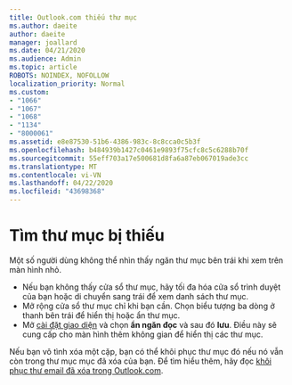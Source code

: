 ```yaml
---
title: Outlook.com thiếu thư mục
ms.author: daeite
author: daeite
manager: joallard
ms.date: 04/21/2020
ms.audience: Admin
ms.topic: article
ROBOTS: NOINDEX, NOFOLLOW
localization_priority: Normal
ms.custom:
- "1066"
- "1067"
- "1068"
- "1134"
- "8000061"
ms.assetid: e8e87530-51b6-4386-983c-8c8cca0c5b3f
ms.openlocfilehash: b484939b1427c0461e9893f75cfc8c5c6288b70f
ms.sourcegitcommit: 55eff703a17e500681d8fa6a87eb067019ade3cc
ms.translationtype: MT
ms.contentlocale: vi-VN
ms.lasthandoff: 04/22/2020
ms.locfileid: "43698368"
---
```

# <a name="find-missing-folders"></a>Tìm thư mục bị thiếu

Một số người dùng không thể nhìn thấy ngăn thư mục bên trái khi xem trên màn hình nhỏ.

- Nếu bạn không thấy cửa sổ thư mục, hãy tối đa hóa cửa sổ trình duyệt của bạn hoặc di chuyển sang trái để xem danh sách thư mục.
- Mở rộng cửa sổ thư mục chỉ khi bạn cần. Chọn biểu tượng ba dòng ở thanh bên trái để hiển thị hoặc ẩn thư mục.
- Mở [cài đặt giao diện](https://outlook.live.com/mail/options/mail/layout) và chọn **ẩn ngăn đọc** và sau đó **lưu**. Điều này sẽ cung cấp cho màn hình thêm không gian để hiển thị các thư mục.

Nếu bạn vô tình xóa một cặp, bạn có thể khôi phục thư mục đó nếu nó vẫn còn trong thư mục mục đã xóa của bạn. Để tìm hiểu thêm, hãy đọc [khôi phục thư email đã xóa trong Outlook.com](https://support.office.com/article/cf06ab1b-ae0b-418c-a4d9-4e895f83ed50).
